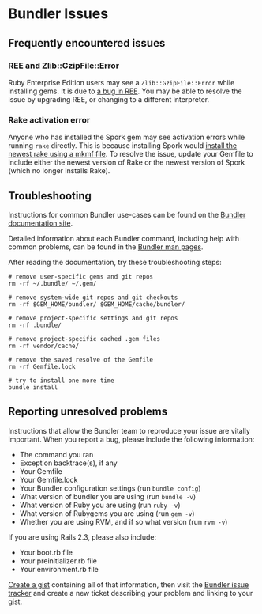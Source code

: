 # Bundler Issues

## Frequently encountered issues

### REE and Zlib::GzipFile::Error

Ruby Enterprise Edition users may see a `Zlib::GzipFile::Error` while installing gems. It is due to [a bug in REE](http://code.google.com/p/rubyenterpriseedition/issues/detail?id=45). You may be able to resolve the issue by upgrading REE, or changing to a different interpreter.

### Rake activation error

Anyone who has installed the Spork gem may see activation errors while running `rake` directly. This is because installing Spork would [install the newest rake using a mkmf file](https://github.com/timcharper/spork/issues/119). To resolve the issue, update your Gemfile to include either the newest version of Rake or the newest version of Spork (which no longer installs Rake).

## Troubleshooting

Instructions for common Bundler use-cases can be found on the [Bundler documentation site](http://gembundler.com/v1.0/).

Detailed information about each Bundler command, including help with common problems, can be found in the [Bundler man pages](http://gembundler.com/man/bundle.1.html).

After reading the documentation, try these troubleshooting steps:

    # remove user-specific gems and git repos
    rm -rf ~/.bundle/ ~/.gem/

    # remove system-wide git repos and git checkouts
    rm -rf $GEM_HOME/bundler/ $GEM_HOME/cache/bundler/

    # remove project-specific settings and git repos
    rm -rf .bundle/

    # remove project-specific cached .gem files
    rm -rf vendor/cache/

    # remove the saved resolve of the Gemfile
    rm -rf Gemfile.lock

    # try to install one more time
    bundle install

## Reporting unresolved problems

Instructions that allow the Bundler team to reproduce your issue are vitally important. When you report a bug, please include the following information:

  - The command you ran
  - Exception backtrace(s), if any
  - Your Gemfile
  - Your Gemfile.lock
  - Your Bundler configuration settings (run `bundle config`)
  - What version of bundler you are using (run `bundle -v`)
  - What version of Ruby you are using (run `ruby -v`)
  - What version of Rubygems you are using (run `gem -v`)
  - Whether you are using RVM, and if so what version (run `rvm -v`)


If you are using Rails 2.3, please also include:

  - Your boot.rb file
  - Your preinitializer.rb file
  - Your environment.rb file

[Create a gist](https://gist.github.com) containing all of that information, then visit the [Bundler issue tracker](https://github.com/carlhuda/bundler) and create a new ticket describing your problem and linking to your gist.
